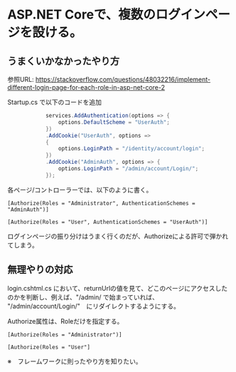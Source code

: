 # ASP.NET Coreで、複数のログインページを設ける。

## うまくいかなかったやり方


参照URL:
https://stackoverflow.com/questions/48032216/implement-different-login-page-for-each-role-in-asp-net-core-2


Startup.cs で以下のコードを追加

```cs
            services.AddAuthentication(options => {
                options.DefaultScheme = "UserAuth";
            })
            .AddCookie("UserAuth", options =>
            {
                options.LoginPath = "/identity/account/login";
            })
            .AddCookie("AdminAuth", options => {
                options.LoginPath = "/admin/account/Login/";
            });
```

各ページ/コントローラーでは、以下のように書く。

```
[Authorize(Roles = "Administrator", AuthenticationSchemes = "AdminAuth")]
```

```
[Authorize(Roles = "User", AuthenticationSchemes = "UserAuth")]
```

ログインページの振り分けはうまく行くのだが、Authorizeによる許可で弾かれてしまう。

## 無理やりの対応

login.cshtml.cs において、returnUrlの値を見て、どこのページにアクセスしたのかを判断し、例えば、"/admin/ で始まっていれば、
"/admin/account/Login/"　にリダイレクトするようにする。

Authorize属性は、Roleだけを指定する。

```
[Authorize(Roles = "Administrator")]
```

```
[Authorize(Roles = "User"]
```

※　フレームワークに則ったやり方を知りたい。

